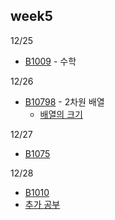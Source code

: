 ## week5

12/25
- [B1009](B1009.java) - 수학

12/26
- [B10798](B10798.java) - 2차원 배열
  - [배열의 크기](ArrayLength/arrSize.md) 

12/27
- [B1075](B1075.java) 

12/28
- [B1010](B1010.java)
- [추가 공부](ExtraStudy/README.md)